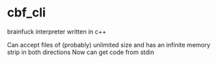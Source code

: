 # cbf_cli
brainfuck interpreter written in c++

Can accept files of (probably) unlimited size and has an infinite memory strip in both directions
Now can get code from stdin
